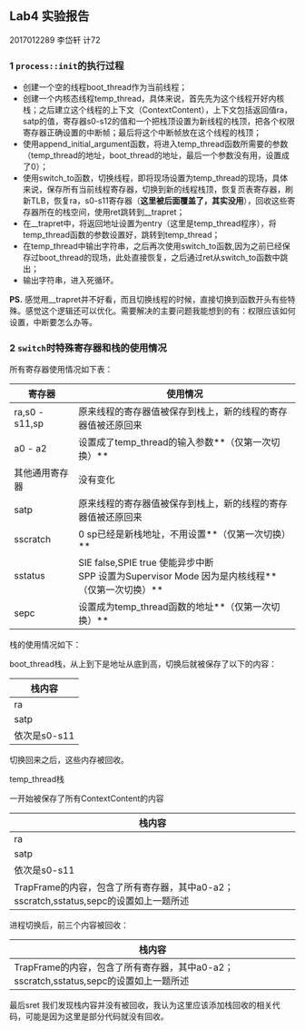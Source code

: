 ## Lab4 实验报告

2017012289 李岱轩 计72

### 1 `process::init`的执行过程

* 创建一个空的线程boot_thread作为当前线程；
* 创建一个内核态线程temp_thread，具体来说，首先先为这个线程开好内核栈；之后建立这个线程的上下文（ContextContent），上下文包括返回值ra，satp的值，寄存器s0-s12的值和一个把栈顶设置为新线程的栈顶，把各个权限寄存器正确设置的中断帧；最后将这个中断帧放在这个线程的栈顶；
* 使用append_initial_argument函数，将进入temp_thread函数所需要的参数（temp_thread的地址，boot_thread的地址，最后一个参数没有用，设置成了0）；
* 使用switch_to函数，切换线程，即将现场设置为temp_thread的现场，具体来说，保存所有当前线程寄存器，切换到新的线程栈顶，恢复页表寄存器，刷新TLB，恢复ra，s0-s11寄存器（**这里被后面覆盖了，其实没用**），回收这些寄存器所在的栈空间，使用ret跳转到__trapret；
* 在__trapret中，将返回地址设置为entry（这里是temp_thread程序），将temp_thread函数的参数设置好，跳转到temp_thread；
* 在temp_thread中输出字符串，之后再次使用switch_to函数,因为之前已经保存过boot_thread的现场，此处直接恢复，之后通过ret从switch_to函数中跳出；
* 输出字符串，进入死循环。

**PS.** 感觉用__trapret并不好看，而且切换线程的时候，直接切换到函数开头有些特殊。感觉这个逻辑还可以优化。需要解决的主要问题我能想到的有：权限应该如何设置，中断要怎么办等。

### 2 `switch`时特殊寄存器和栈的使用情况

所有寄存器使用情况如下表：

| 寄存器         | 使用情况                                                     |
| -------------- | ------------------------------------------------------------ |
| ra,s0 - s11,sp | 原来线程的寄存器值被保存到栈上，新的线程的寄存器值被还原回来 |
| a0 - a2        | 设置成了temp_thread的输入参数**（仅第一次切换）**            |
| 其他通用寄存器 | 没有变化                                                     |
| satp           | 原来线程的寄存器值被保存到栈上，新的线程的寄存器值被还原回来 |
| sscratch       | 0 sp已经是新栈地址，不用设置**（仅第一次切换）**             |
| sstatus        | SIE false,SPIE true 使能异步中断<br>SPP 设置为Supervisor Mode 因为是内核线程**（仅第一次切换）** |
| sepc           | 设置成为temp_thread函数的地址**（仅第一次切换）**            |

栈的使用情况如下：

boot_thread栈，从上到下是地址从底到高，切换后就被保存了以下的内容：

| 栈内容       |
| ------------ |
| ra           |
| satp         |
| 依次是s0-s11 |

切换回来之后，这些内存被回收。

temp_thread栈

一开始被保存了所有ContextContent的内容

| 栈内容                                                       |
| ------------------------------------------------------------ |
| ra                                                           |
| satp                                                         |
| 依次是s0-s11                                                 |
| TrapFrame的内容，包含了所有寄存器，其中a0-a2；sscratch,sstatus,sepc的设置如上一题所述 |

进程切换后，前三个内容被回收：

| 栈内容                                                       |
| ------------------------------------------------------------ |
| TrapFrame的内容，包含了所有寄存器，其中a0-a2；sscratch,sstatus,sepc的设置如上一题所述 |

最后sret 我们发现栈内容并没有被回收，我认为这里应该添加栈回收的相关代码，可能是因为这里是部分代码就没有回收。

